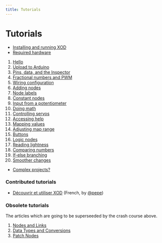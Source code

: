```yaml
---
title: Tutorials
---
```


Tutorials
=========

* [Installing and running XOD](./install/)
* [Required hardware](./required-hardware/)

1. [Hello](./01-hello)
2. [Upload to Arduino](./02-deploy)
3. [Pins, data, and the Inspector](./03-inspector)
4. [Fractional numbers and PWM](./04-pwm)
5. [Wiring configuration](./05-wiring)
6. [Adding nodes](./06-adding-nodes)
7. [Node labels](./07-labels)
8. [Constant nodes](./08-constants)
9. [Input from a potentiometer](./09-pot)
10. [Doing math](./10-math)
11. [Controlling servos](./11-servo)
12. [Accessing help](./12-help)
13. [Mapping values](./13-map)
14. [Adjusting map range](./14-map-adjust)
15. [Buttons](./15-buttons)
16. [Logic nodes](./16-logic)
17. [Reading lightness](./17-ldr)
18. [Comparing numbers](./18-comparisons)
19. [If-else branching](./19-if-else)
20. [Smoother changes](./20-fade)

* [Complex projects?](./complex-projects/)

### Contributed tutorials

* [Découvrir et utiliser XOD](http://formations.open-elearning.fr/modules/electronique/xod/decouverte/) (French, by [@pepe](https://forum.xod.io/u/pepe/summary))

### Obsolete tutorials

The articles which are going to be superseeded by the crash course above.

1. [Nodes and Links](./nodes-and-links/)
1. [Data Types and Conversions](./data-types-and-conversions/)
1. [Patch Nodes](./patch-nodes/)
